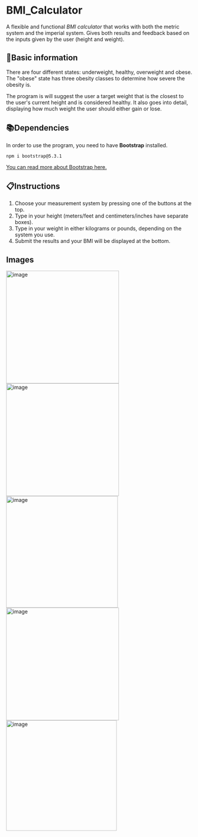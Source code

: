 # BMI_Calculator
A flexible and functional *BMI calculator* that works with both the metric system and the imperial system. Gives both results and feedback based on the inputs given by the user (height and weight). 

📰Basic information
---
There are four different states: underweight, healthy, overweight and obese.
The "obese" state has three obesity classes to determine how severe the obesity is.

The program is will suggest the user a target weight that is the closest to the 
user's current height and is considered healthy. It also goes into detail, displaying
how much weight the user should either gain or lose.

📚Dependencies
---
In order to use the program, you need to have **Bootstrap** installed. 

 ```npm i bootstrap@5.3.1```

[You can read more about Bootstrap here.](https://getbootstrap.com/)

📋Instructions
---
1. Choose your measurement system by pressing one of the buttons at the top.
2. Type in your height (meters/feet and centimeters/inches have separate boxes).
3. Type in your weight in either kilograms or pounds, depending on the system you use.
4. Submit the results and your BMI will be displayed at the bottom.

Images
---
<img width="305" alt="image" src="https://github.com/CaptainCluster/BMI_Calculator/assets/121576355/4953526e-a205-451f-8d65-a7bf8ca8bc2d">

<img width="305" alt="image" src="https://github.com/CaptainCluster/BMI_Calculator/assets/121576355/f05f030d-4046-408c-a71d-e6ad0e1d7dce">

<img width="302" alt="image" src="https://github.com/CaptainCluster/BMI_Calculator/assets/121576355/97cf8e21-ede8-4fa0-b3e7-66ec2c3b524c">

<img width="305" alt="image" src="https://github.com/CaptainCluster/BMI_Calculator/assets/121576355/5582ad08-6ae4-4671-8109-4eae87547515">

<img width="299" alt="image" src="https://github.com/CaptainCluster/BMI_Calculator/assets/121576355/50224798-550e-4b5d-9925-447a428df388">











